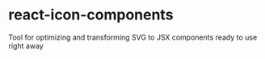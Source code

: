 # react-icon-components
Tool for optimizing and transforming SVG to JSX components ready to use right away
